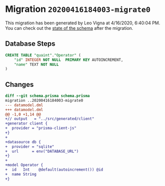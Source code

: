 # Migration `20200416184003-migrate0`

This migration has been generated by Leo Vigna at 4/16/2020, 6:40:04 PM.
You can check out the [state of the schema](./schema.prisma) after the migration.

## Database Steps

```sql
CREATE TABLE "quaint"."Operator" (
    "id" INTEGER NOT NULL  PRIMARY KEY AUTOINCREMENT,
    "name" TEXT NOT NULL  
) 
```

## Changes

```diff
diff --git schema.prisma schema.prisma
migration ..20200416184003-migrate0
--- datamodel.dml
+++ datamodel.dml
@@ -1,0 +1,14 @@
+// output   = "../src/generated/client"
+generator client {
+  provider = "prisma-client-js"
+}
+
+datasource db {
+  provider = "sqlite"
+  url      = env("DATABASE_URL")
+}
+
+model Operator {
+  id   Int    @default(autoincrement()) @id
+  name String
+}
```


